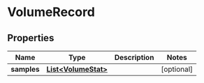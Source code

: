 # VolumeRecord

## Properties
Name | Type | Description | Notes
------------ | ------------- | ------------- | -------------
**samples** | [**List&lt;VolumeStat&gt;**](VolumeStat.md) |  |  [optional]
